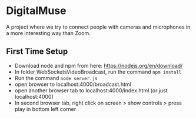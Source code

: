# DigitalMuse
A project where we try to connect people with cameras and microphones in a more interesting way than Zoom.

## First Time Setup
* Download node and npm from here: https://nodejs.org/en/download/
* In folder WebSocketsVideoBroadcast, run the command ``npm install``
* Run the command ``node server.js``
* open browser to localhost:4000/broadcast.html
* open another browser tab to localhost:4000/index.html (or just localhost:4000)
* In second browser tab, right click on screen > show controls > press play in bottom left corner
